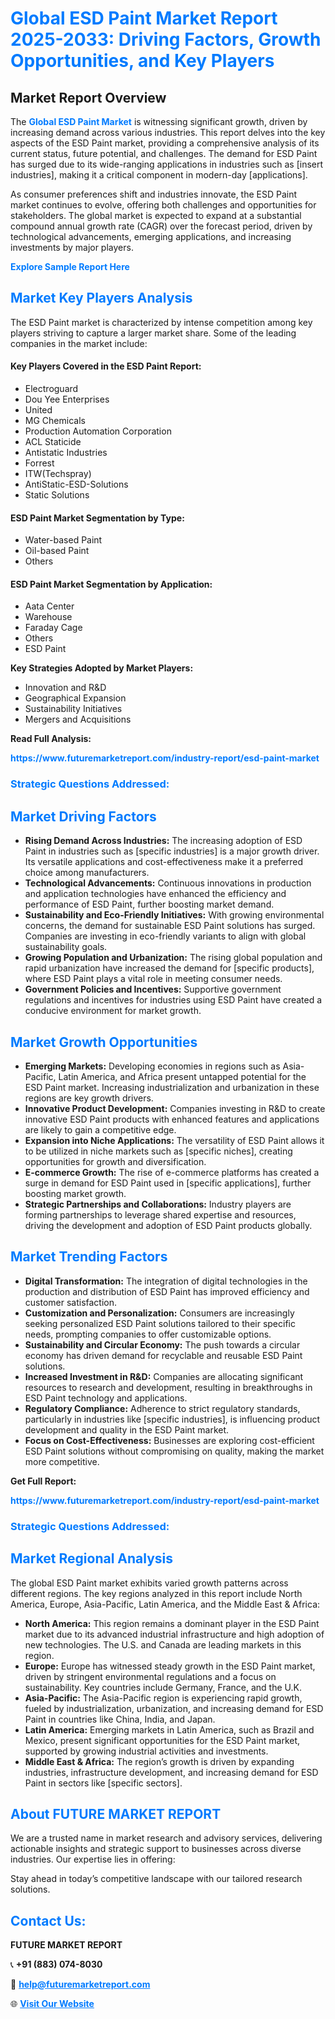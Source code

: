 <h1 style="color: #007BFF;">Global ESD Paint Market Report 2025-2033: Driving Factors, Growth Opportunities, and Key Players</h1>

<section id="overview">
<h2>Market Report Overview</h2>
<p>The <a href="https://www.futuremarketreport.com/industry-report/esd-paint-market" style="color: #007BFF; text-decoration: none;"><strong>Global ESD Paint Market</strong></a> is witnessing significant growth, driven by increasing demand across various industries. This report delves into the key aspects of the ESD Paint market, providing a comprehensive analysis of its current status, future potential, and challenges. The demand for ESD Paint has surged due to its wide-ranging applications in industries such as [insert industries], making it a critical component in modern-day [applications].</p>
<p>As consumer preferences shift and industries innovate, the ESD Paint market continues to evolve, offering both challenges and opportunities for stakeholders. The global market is expected to expand at a substantial compound annual growth rate (CAGR) over the forecast period, driven by technological advancements, emerging applications, and increasing investments by major players.</p>
</section>

<section id="overview">
<p><a href="https://www.futuremarketreport.com/request-sample/reportId=116672" style="color: #007BFF; text-decoration: none;"><strong>Explore Sample Report Here</strong></a></p>
</section>

<section id="key-players">
<h2 style="color: #007BFF;">Market Key Players Analysis</h2>
<p>The ESD Paint market is characterized by intense competition among key players striving to capture a larger market share. Some of the leading companies in the market include:</p>
<h4>Key Players Covered in the ESD Paint Report:</h4>
<ul><li>Electroguard</li><li>Dou Yee Enterprises</li><li>United</li><li>MG Chemicals</li><li>Production Automation Corporation</li><li>ACL Staticide</li><li>Antistatic Industries</li><li>Forrest</li><li>ITW(Techspray)</li><li>AntiStatic-ESD-Solutions</li><li>Static Solutions</li></ul>
<h4>ESD Paint Market Segmentation by Type:</h4>
<ul><li>Water-based Paint</li><li>Oil-based Paint</li><li>Others</li></ul>

<h4>ESD Paint Market Segmentation by Application:</h4>
<ul><li>Aata Center</li><li>Warehouse</li><li>Faraday Cage</li><li>Others</li><li>ESD Paint</li></ul>
<p><strong>Key Strategies Adopted by Market Players:</strong></p>
<ul>
<li>Innovation and R&D</li>
<li>Geographical Expansion</li>
<li>Sustainability Initiatives</li>
<li>Mergers and Acquisitions</li>
</ul>
</section>

<section>
<p><strong>Read Full Analysis: </strong></p><a href="https://www.futuremarketreport.com/industry-report/esd-paint-market" style="color: #007BFF; text-decoration: none;"><strong>https://www.futuremarketreport.com/industry-report/esd-paint-market</strong></a>
<h3 style="color: #007BFF;">Strategic Questions Addressed:</h3>
</section>

<section id="driving-factors">
<h2 style="color: #007BFF;">Market Driving Factors</h2>
<ul>
<li><strong>Rising Demand Across Industries:</strong> The increasing adoption of ESD Paint in industries such as [specific industries] is a major growth driver. Its versatile applications and cost-effectiveness make it a preferred choice among manufacturers.</li>
<li><strong>Technological Advancements:</strong> Continuous innovations in production and application technologies have enhanced the efficiency and performance of ESD Paint, further boosting market demand.</li>
<li><strong>Sustainability and Eco-Friendly Initiatives:</strong> With growing environmental concerns, the demand for sustainable ESD Paint solutions has surged. Companies are investing in eco-friendly variants to align with global sustainability goals.</li>
<li><strong>Growing Population and Urbanization:</strong> The rising global population and rapid urbanization have increased the demand for [specific products], where ESD Paint plays a vital role in meeting consumer needs.</li>
<li><strong>Government Policies and Incentives:</strong> Supportive government regulations and incentives for industries using ESD Paint have created a conducive environment for market growth.</li>
</ul>
</section>

<section id="growth-opportunities">
<h2 style="color: #007BFF;">Market Growth Opportunities</h2>
<ul>
<li><strong>Emerging Markets:</strong> Developing economies in regions such as Asia-Pacific, Latin America, and Africa present untapped potential for the ESD Paint market. Increasing industrialization and urbanization in these regions are key growth drivers.</li>
<li><strong>Innovative Product Development:</strong> Companies investing in R&D to create innovative ESD Paint products with enhanced features and applications are likely to gain a competitive edge.</li>
<li><strong>Expansion into Niche Applications:</strong> The versatility of ESD Paint allows it to be utilized in niche markets such as [specific niches], creating opportunities for growth and diversification.</li>
<li><strong>E-commerce Growth:</strong> The rise of e-commerce platforms has created a surge in demand for ESD Paint used in [specific applications], further boosting market growth.</li>
<li><strong>Strategic Partnerships and Collaborations:</strong> Industry players are forming partnerships to leverage shared expertise and resources, driving the development and adoption of ESD Paint products globally.</li>
</ul>
</section>

<section id="trending-factors">
<h2 style="color: #007BFF;">Market Trending Factors</h2>
<ul>
<li><strong>Digital Transformation:</strong> The integration of digital technologies in the production and distribution of ESD Paint has improved efficiency and customer satisfaction.</li>
<li><strong>Customization and Personalization:</strong> Consumers are increasingly seeking personalized ESD Paint solutions tailored to their specific needs, prompting companies to offer customizable options.</li>
<li><strong>Sustainability and Circular Economy:</strong> The push towards a circular economy has driven demand for recyclable and reusable ESD Paint solutions.</li>
<li><strong>Increased Investment in R&D:</strong> Companies are allocating significant resources to research and development, resulting in breakthroughs in ESD Paint technology and applications.</li>
<li><strong>Regulatory Compliance:</strong> Adherence to strict regulatory standards, particularly in industries like [specific industries], is influencing product development and quality in the ESD Paint market.</li>
<li><strong>Focus on Cost-Effectiveness:</strong> Businesses are exploring cost-efficient ESD Paint solutions without compromising on quality, making the market more competitive.</li>
</ul>
</section>

<section>
<p><strong>Get Full Report: </strong></p><a href="https://www.futuremarketreport.com/industry-report/esd-paint-market" style="color: #007BFF; text-decoration: none;"><strong>https://www.futuremarketreport.com/industry-report/esd-paint-market</strong></a>
<h3 style="color: #007BFF;">Strategic Questions Addressed:</h3>
</section>


<section id="regional-analysis">
<h2 style="color: #007BFF;">Market Regional Analysis</h2>
<p>The global ESD Paint market exhibits varied growth patterns across different regions. The key regions analyzed in this report include North America, Europe, Asia-Pacific, Latin America, and the Middle East & Africa:</p>
<ul>
<li><strong>North America:</strong> This region remains a dominant player in the ESD Paint market due to its advanced industrial infrastructure and high adoption of new technologies. The U.S. and Canada are leading markets in this region.</li>
<li><strong>Europe:</strong> Europe has witnessed steady growth in the ESD Paint market, driven by stringent environmental regulations and a focus on sustainability. Key countries include Germany, France, and the U.K.</li>
<li><strong>Asia-Pacific:</strong> The Asia-Pacific region is experiencing rapid growth, fueled by industrialization, urbanization, and increasing demand for ESD Paint in countries like China, India, and Japan.</li>
<li><strong>Latin America:</strong> Emerging markets in Latin America, such as Brazil and Mexico, present significant opportunities for the ESD Paint market, supported by growing industrial activities and investments.</li>
<li><strong>Middle East & Africa:</strong> The region’s growth is driven by expanding industries, infrastructure development, and increasing demand for ESD Paint in sectors like [specific sectors].</li>
</ul>
</section>

<footer>
<h2 style="color: #007BFF;">About FUTURE MARKET REPORT</h2>
<p>We are a trusted name in market research and advisory services, delivering actionable insights and strategic support to businesses across diverse industries. Our expertise lies in offering:</p>

<p>Stay ahead in today’s competitive landscape with our tailored research solutions.</p>

<h2 style="color: #007BFF;">Contact Us:</h2>
<p><strong>FUTURE MARKET REPORT</strong></p>
<p>📞 <strong>+91 (883) 074-8030</strong></p>
<p>📧 <strong><a href="mailto:help@futuremarketreport.com" style="color: #007BFF;">help@futuremarketreport.com</a></strong></p>
<p>🌐 <strong><a href="https://www.futuremarketreport.com/" style="color: #007BFF;">Visit Our Website</a></strong></p>
</footer>